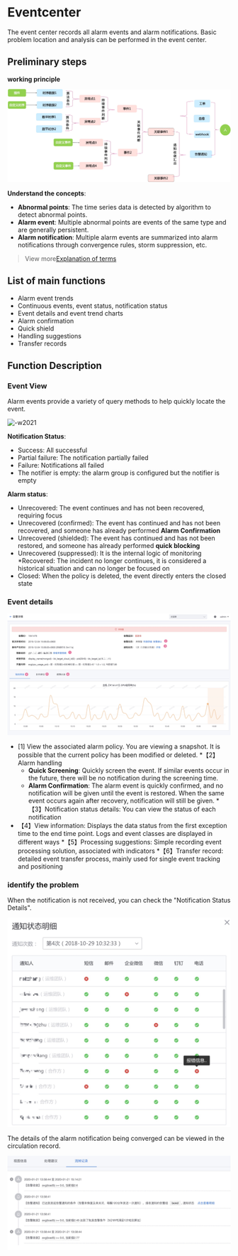 # Eventcenter

The event center records all alarm events and alarm notifications. Basic problem location and analysis can be performed in the event center.

## Preliminary steps

**working principle**

![-w2021](media/15794918343257.jpg)

**Understand the concepts**:

* **Abnormal points**: The time series data is detected by algorithm to detect abnormal points.
* **Alarm event**: Multiple abnormal points are events of the same type and are generally persistent.
* **Alarm notification**: Multiple alarm events are summarized into alarm notifications through convergence rules, storm suppression, etc.

> View more[Explanation of terms](../../concepts/glossary.md)

## List of main functions

* Alarm event trends
* Continuous events, event status, notification status
* Event details and event trend charts
* Alarm confirmation
* Quick shield
* Handling suggestions
* Transfer records

## Function Description

### Event View

Alarm events provide a variety of query methods to help quickly locate the event.

![-w2021](media/15754464198583.jpg)

**Notification Status**:

* Success: All successful
* Partial failure: The notification partially failed
* Failure: Notifications all failed
* The notifier is empty: the alarm group is configured but the notifier is empty

**Alarm status**:

* Unrecovered: The event continues and has not been recovered, requiring focus
* Unrecovered (confirmed): The event has continued and has not been recovered, and someone has already performed **Alarm Confirmation**
* Unrecovered (shielded): The event has continued and has not been restored, and someone has already performed **quick blocking**
* Unrecovered (suppressed): It is the internal logic of monitoring
*Recovered: The incident no longer continues, it is considered a historical situation and can no longer be focused on
* Closed: When the policy is deleted, the event directly enters the closed state

### Event details

![-w2021](media/15754466559162.jpg)

* [1] View the associated alarm policy. You are viewing a snapshot. It is possible that the current policy has been modified or deleted.
*【2】Alarm handling
     * **Quick Screening**: Quickly screen the event. If similar events occur in the future, there will be no notification during the screening time.
     * **Alarm Confirmation**: The alarm event is quickly confirmed, and no notification will be given until the event is restored. When the same event occurs again after recovery, notification will still be given.
*【3】Notification status details: You can view the status of each notification
* 【4】View information: Displays the data status from the first exception time to the end time point. Logs and event classes are displayed in different ways
*【5】Processing suggestions: Simple recording event processing solution, associated with indicators
*【6】Transfer record: detailed event transfer process, mainly used for single event tracking and positioning

### identify the problem

When the notification is not received, you can check the "Notification Status Details".

![-w2021](media/15795904494681.jpg)

The details of the alarm notification being converged can be viewed in the circulation record.

![-w2021](media/15795911129315.jpg)